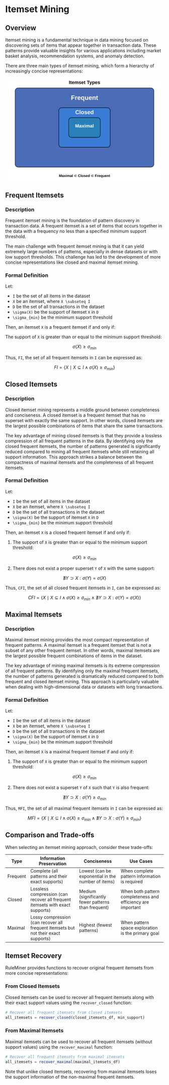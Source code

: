 # Itemset Mining

## Overview

Itemset mining is a fundamental technique in data mining focused on discovering sets of items that appear together in transaction data. These patterns provide valuable insights for various applications including market basket analysis, recommendation systems, and anomaly detection.

There are three main types of itemset mining, which form a hierarchy of increasingly concise representations:

![Diagram showing maximal itemsets as a subset of closed itemsets which are a subset of frequent itemsets](../assets/itemsets.svg)

## Frequent Itemsets

### Description

Frequent itemset mining is the foundation of pattern discovery in transaction data. A frequent itemset is a set of items that occurs together in the data with a frequency no less than a specified minimum support threshold. 

The main challenge with frequent itemset mining is that it can yield extremely large numbers of patterns, especially in dense datasets or with low support thresholds. This challenge has led to the development of more concise representations like closed and maximal itemset mining.

### Formal Definition
Let:
- ``I`` be the set of all items in the dataset
- ``X`` be an itemset, where ``X \subseteq I``
- ``D`` be the set of all transactions in the dataset
- ``\sigma(X)`` be the support of itemset ``X`` in ``D``
- ``\sigma_{min}`` be the minimum support threshold

Then, an itemset ``X`` is a frequent itemset if and only if:

The support of ``X`` is greater than or equal to the minimum support threshold: 
```math
\sigma(X) \geq \sigma_{min}
```

Thus, ``FI``, the set of all frequent itemsets in ``I`` can be expressed as:

```math
FI = \{X \mid X \subseteq I \wedge \sigma(X) \geq \sigma_{min}\}
```

## Closed Itemsets

### Description

Closed itemset mining represents a middle ground between completeness and conciseness. A closed itemset is a frequent itemset that has no superset with exactly the same support. In other words, closed itemsets are the largest possible combinations of items that share the same transactions.

The key advantage of mining closed itemsets is that they provide a lossless compression of all frequent patterns in the data. By identifying only the closed frequent itemsets, the number of patterns generated is significantly reduced compared to mining all frequent itemsets while still retaining all support information. This approach strikes a balance between the compactness of maximal itemsets and the completeness of all frequent itemsets.

### Formal Definition
Let:
- ``I`` be the set of all items in the dataset
- ``X`` be an itemset, where ``X \subseteq I``
- ``D`` be the set of all transactions in the dataset
- ``\sigma(X)`` be the support of itemset ``X`` in ``D``
- ``\sigma_{min}`` be the minimum support threshold

Then, an itemset ``X`` is a closed frequent itemset if and only if:

1. The support of ``X`` is greater than or equal to the minimum support threshold:
```math
\sigma(X) \geq \sigma_{min}
```
2. There does not exist a proper superset ``Y`` of ``X`` with the same support: 
```math
\nexists Y \supset X : \sigma(Y) = \sigma(X)
```

Thus, ``CFI``, the set of all closed frequent itemsets in ``I``, can be expressed as:

```math
CFI = \{X \mid X \subseteq I \wedge \sigma(X) \geq \sigma_{min} \wedge \nexists Y \supset X : \sigma(Y) = \sigma(X)\}
```

## Maximal Itemsets

### Description

Maximal itemset mining provides the most compact representation of frequent patterns. A maximal itemset is a frequent itemset that is not a subset of any other frequent itemset. In other words, maximal itemsets are the largest possible frequent combinations of items in the dataset.

The key advantage of mining maximal itemsets is its extreme compression of all frequent patterns. By identifying only the maximal frequent itemsets, the number of patterns generated is dramatically reduced compared to both frequent and closed itemset mining. This approach is particularly valuable when dealing with high-dimensional data or datasets with long transactions.

### Formal Definition
Let:
- ``I`` be the set of all items in the dataset
- ``X`` be an itemset, where ``X \subseteq I``
- ``D`` be the set of all transactions in the dataset
- ``\sigma(X)`` be the support of itemset ``X`` in ``D``
- ``\sigma_{min}`` be the minimum support threshold

Then, an itemset ``X`` is a maximal frequent itemset if and only if:
1. The support of ``X`` is greater than or equal to the minimum support threshold: 
```math
\sigma(X) \geq \sigma_{min}
```
2. There does not exist a superset ``Y`` of ``X`` such that ``Y`` is also frequent: 
```math
\nexists Y \supset X : \sigma(Y) \geq \sigma_{min}
```

Thus, ``MFI``, the set of all maximal frequent itemsets in ``I`` can be expressed as:

```math
MFI = \{X \mid X \subseteq I \wedge \sigma(X) \geq \sigma_{min} \wedge \nexists Y \supset X : \sigma(Y) \geq \sigma_{min}\}
```

## Comparison and Trade-offs

When selecting an itemset mining approach, consider these trade-offs:

| Type | Information Preservation | Conciseness | Use Cases |
|------|-------------------------|-------------|-----------|
| Frequent | Complete (all patterns and their exact supports) | Lowest (can be exponential in the number of items) | When complete pattern information is required |
| Closed | Lossless compression (can recover all frequent itemsets with exact supports) | Medium (significantly fewer patterns than frequent) | When both pattern completeness and efficiency are important |
| Maximal | Lossy compression (can recover all frequent itemsets but not their exact supports) | Highest (fewest patterns) | When pattern space exploration is the primary goal |

## Itemset Recovery

RuleMiner provides functions to recover original frequent itemsets from more concise representations:

### From Closed Itemsets

Closed itemsets can be used to recover all frequent itemsets along with their exact support values using the `recover_closed` function:

```julia
# Recover all frequent itemsets from closed itemsets
all_itemsets = recover_closed(closed_itemsets_df, min_support)
```

### From Maximal Itemsets

Maximal itemsets can be used to recover all frequent itemsets (without support values) using the `recover_maximal` function:

```julia
# Recover all frequent itemsets from maximal itemsets
all_itemsets = recover_maximal(maximal_itemsets_df)
```

Note that unlike closed itemsets, recovering from maximal itemsets loses the support information of the non-maximal frequent itemsets.